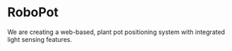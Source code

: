 # RoboPot
We are creating a web-based, plant pot positioning system with integrated light sensing features.  
